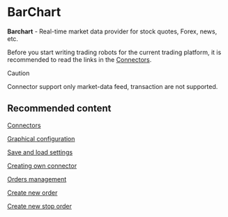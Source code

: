 # BarChart

**Barchart** \- Real\-time market data provider for stock quotes, Forex, news, etc.

Before you start writing trading robots for the current trading platform, it is recommended to read the links in the [Connectors](API_Connectors.md). 

> [!CAUTION]
> Connector support only market\-data feed, transaction are not supported. 

## Recommended content

[Connectors](API_Connectors.md)

[Graphical configuration](API_ConnectorsUIConfiguration.md)

[Save and load settings](API_Connectors_SaveConnectorSettings.md)

[Creating own connector](ConnectorCreating.md)

[Orders management](Orders.md)

[Create new order](CreateNewOrder.md)

[Create new stop order](API_StopOrders.md)
